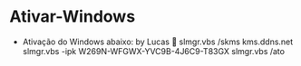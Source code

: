 # Ativar-Windows

- Ativação do Windows abaixo:
by Lucas 💞
slmgr.vbs /skms kms.ddns.net
slmgr.vbs -ipk W269N-WFGWX-YVC9B-4J6C9-T83GX
slmgr.vbs /ato
